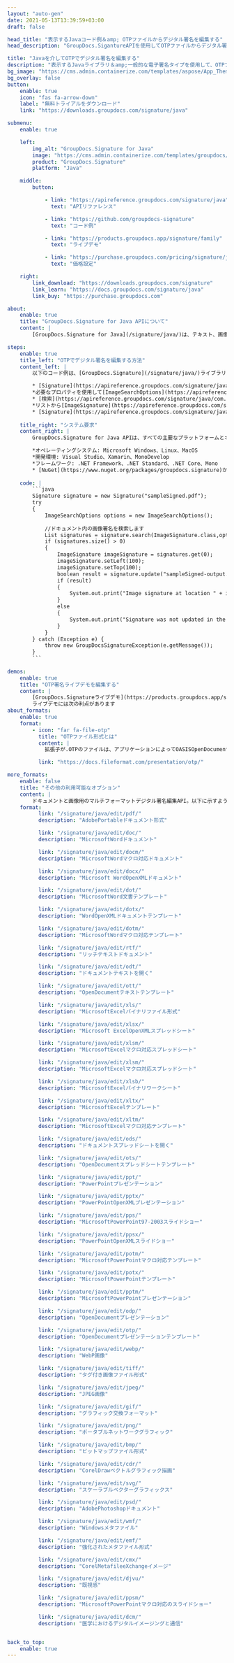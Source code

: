 ```yaml
---
layout: "auto-gen"
date: 2021-05-13T13:39:59+03:00
draft: false

head_title: "表示するJavaコード例＆amp; OTPファイルからデジタル署名を編集する"
head_description: "GroupDocs.SigantureAPIを使用してOTPファイルからデジタル署名を表示および編集するJavaコード例-カスタマイズされた電子署名を一般的なビジネスドキュメントおよび画像ファイル形式に追加します."

title: "Javaを介してOTPでデジタル署名を編集する"
description: "表示するJavaライブラリ＆amp;一般的な電子署名タイプを使用して、OTPファイルのデジタル署名を編集します。 otpプロパティを管理し、ドキュメントと画像内の署名オプションをカスタマイズします."
bg_image: "https://cms.admin.containerize.com/templates/aspose/App_Themes/V3/images/bg/header1.png"
bg_overlay: false
button:
    enable: true
    icon: "fas fa-arrow-down"
    label: "無料トライアルをダウンロード"
    link: "https://downloads.groupdocs.com/signature/java"

submenu:
    enable: true

    left:
        img_alt: "GroupDocs.Signature for Java"
        image: "https://cms.admin.containerize.com/templates/groupdocs/images/product-logos/90x90-noborder/groupdocs-signature-java.png"
        product: "GroupDocs.Signature"
        platform: "Java"

    middle:
        button:

            - link: "https://apireference.groupdocs.com/signature/java"
              text: "APIリファレンス"

            - link: "https://github.com/groupdocs-signature"
              text: "コード例"

            - link: "https://products.groupdocs.app/signature/family"
              text: "ライブデモ"

            - link: "https://purchase.groupdocs.com/pricing/signature/java"
              text: "価格設定"

    right:
        link_download: "https://downloads.groupdocs.com/signature"
        link_learn: "https://docs.groupdocs.com/signature/java"
        link_buy: "https://purchase.groupdocs.com"

about:
    enable: true
    title: "GroupDocs.Signature for Java APIについて"
    content: |
        [GroupDocs.Signature for Java](/signature/java/)は、テキスト、画像、バーコード、スタンプ、フォームフィールド、QRコード、メタデータなどのさまざまな署名タイプを使用してドキュメントにデジタル署名するための高度なJavaライブラリです。ほんの数行のコードを追加するだけで、PDF、Microsoft Word、Excelワークシート、PowerPointプレゼンテーション、Adobe Photoshop、メタファイル、および画像ファイル形式内のデジタル署名を表示、追加、更新、検証、削除、および検索する機能をJavaアプリケーションに提供します。 e-signature APIは、要件に応じて署名プロパティをカスタマイズするための追加機能もサポートしています。

steps:
    enable: true
    title_left: "OTPでデジタル署名を編集する方法"
    content_left: |
        以下のコード例は、[GroupDocs.Signature](/signature/java/)ライブラリを使用して、わずか数行のコードを追加することにより、**Javaで既に署名されたOTPファイルのデジタル署名を編集する方法**に関する手順を明確に示しています。

        * [Signature](https://apireference.groupdocs.com/signature/java/com.groupdocs.signature/Signature)クラスの新しいインスタンスを作成し、コンストラクターパラメーターとしてソースドキュメントパスを渡します。
        *必要なプロパティを使用して[ImageSearchOptions](https://apireference.groupdocs.com/signature/java/com.groupdocs.signature.options.search/ImageSearchOptions)オブジェクトをインスタンス化します。
        * [検索](https://apireference.groupdocs.com/signature/java/com.groupdocs.signature/Signature#search(java.lang.Class,%20com.groupdocs.signature.options.search.SearchOptions））に電話してください[ImageSignatures]のリストを取得する方法（https://apireference.groupdocs.com/signature/java/com.groupdocs.signature.domain.signatures/ImageSignature)。
        *リストから[ImageSignature](https://apireference.groupdocs.com/signature/java/com.groupdocs.signature.domain.signatures/ImageSignature)更新する必要のあるオブジェクトを選択します。
        * [Signature](https://apireference.groupdocs.com/signature/java/com.groupdocs.signature/Signature）オブジェクト[update](https://apireference.groupdocs.com/signature/java/com.groupdocs .signature / Signature＃update（java.io.OutputStream、％20com.groupdocs.signature.domain.signatures.BaseSignature))メソッドを使用して、1つまたは複数の署名を渡します。
        
    title_right: "システム要求"
    content_right: |
        GroupDocs.Signature for Java APIは、すべての主要なプラットフォームとオペレーティングシステムでサポートされています。以下のコードを実行する前に、システムに次の前提条件がインストールされていることを確認してください。

        *オペレーティングシステム: Microsoft Windows、Linux、MacOS
        *開発環境: Visual Studio、Xamarin、MonoDevelop
        *フレームワーク: .NET Framework、.NET Standard、.NET Core、Mono
        * [NuGet](https://www.nuget.org/packages/groupdocs.signature)から最新バージョンのGroupDocs.SignatureforJavaをダウンロードします。
        
    code: |
        ```java
        Signature signature = new Signature("sampleSigned.pdf");
        try 
        {
            ImageSearchOptions options = new ImageSearchOptions();
        
            //ドキュメント内の画像署名を検索します
            List signatures = signature.search(ImageSignature.class,options);
            if (signatures.size() > 0)
            {
                ImageSignature imageSignature = signatures.get(0);
                imageSignature.setLeft(100);
                imageSignature.setTop(100);
                boolean result = signature.update("sampleSigned-output.otp",imageSignature);
                if (result)
                {
                    System.out.print("Image signature at location " + imageSignature.getLeft() + "x" + imageSignature.getTop() + " and Size " + imageSignature.getSize() + " was updated in the document [" + fileName + ".");
                }
                else
                {
                    System.out.print("Signature was not updated in the document! Signature at location " + imageSignature.getLeft() + "x" + imageSignature.getTop() + " and Size " + imageSignature.getSize() + " was not found!");
                }
            }
        } catch (Exception e) {
            throw new GroupDocsSignatureException(e.getMessage());
        }
        ```
        
demos:
    enable: true
    title: "OTP署名ライブデモを編集する"
    content: |
        [GroupDocs.Signatureライブデモ](https://products.groupdocs.app/signature/family)サイトにアクセスして、OTPファイルの電子署名を今すぐ追加してください。
        ライブデモには次の利点があります
about_formats:
    enable: true
    format:
        - icon: "far fa-file-otp"
          title: "OTPファイル形式とは"
          content: |
            拡張子が.OTPのファイルは、アプリケーションによってOASISOpenDocument標準形式で作成されたプレゼンテーションテンプレートファイルを表します。このようなファイルのコンテンツには、テキスト、画像、形状、マルチメディアコンテンツ、トランジションエフェクト、およびその他のスライド要素を含むスライド形式のプレゼンテーション情報が含まれます。これらのテンプレートファイルは、テンプレート自体に保存されているスタイル情報に基づいて、新しいプレゼンテーションをすばやく作成するために使用されます。 OTPファイルは、OpenOfficeスイートに付属するImpressやMicrosoft PowerPointなど、いくつかの異なるアプリケーションで作成および保存できます。 OTPファイル形式は、MicrosoftPowerPointテンプレートファイルの.POTおよび.POTXに似ています。 OTPファイル形式の詳細

          link: "https://docs.fileformat.com/presentation/otp/"

more_formats:
    enable: false
    title: "その他の利用可能なオプション"
    content: |
        ドキュメントと画像用のマルチフォーマットデジタル署名編集API。以下に示すように、一般的なファイル形式のいくつかから署名を更新します。
    format: 
          link: "/signature/java/edit/pdf/"
          description: "AdobePortableドキュメント形式"

          link: "/signature/java/edit/doc/"
          description: "MicrosoftWordドキュメント"

          link: "/signature/java/edit/docm/"
          description: "MicrosoftWordマクロ対応ドキュメント"

          link: "/signature/java/edit/docx/"
          description: "Microsoft WordOpenXMLドキュメント"

          link: "/signature/java/edit/dot/"
          description: "MicrosoftWord文書テンプレート"

          link: "/signature/java/edit/dotx/"
          description: "WordOpenXMLドキュメントテンプレート"

          link: "/signature/java/edit/dotm/"
          description: "MicrosoftWordマクロ対応テンプレート"

          link: "/signature/java/edit/rtf/"
          description: "リッチテキストドキュメント"

          link: "/signature/java/edit/odt/"
          description: "ドキュメントテキストを開く"

          link: "/signature/java/edit/ott/"
          description: "OpenDocumentテキストテンプレート"

          link: "/signature/java/edit/xls/"
          description: "MicrosoftExcelバイナリファイル形式"

          link: "/signature/java/edit/xlsx/"
          description: "Microsoft ExcelOpenXMLスプレッドシート"

          link: "/signature/java/edit/xlsm/"
          description: "MicrosoftExcelマクロ対応スプレッドシート"

          link: "/signature/java/edit/xlsm/"
          description: "MicrosoftExcelマクロ対応スプレッドシート"

          link: "/signature/java/edit/xlsb/"
          description: "MicrosoftExcelバイナリワークシート"

          link: "/signature/java/edit/xltx/"
          description: "MicrosoftExcelテンプレート"

          link: "/signature/java/edit/xltm/"
          description: "MicrosoftExcelマクロ対応テンプレート"

          link: "/signature/java/edit/ods/"
          description: "ドキュメントスプレッドシートを開く"

          link: "/signature/java/edit/ots/"
          description: "OpenDocumentスプレッドシートテンプレート"

          link: "/signature/java/edit/ppt/"
          description: "PowerPointプレゼンテーション"

          link: "/signature/java/edit/pptx/"
          description: "PowerPointOpenXMLプレゼンテーション"

          link: "/signature/java/edit/pps/"
          description: "MicrosoftPowerPoint97-2003スライドショー"

          link: "/signature/java/edit/ppsx/"
          description: "PowerPointOpenXMLスライドショー"

          link: "/signature/java/edit/potm/"
          description: "MicrosoftPowerPointマクロ対応テンプレート"

          link: "/signature/java/edit/potx/"
          description: "MicrosoftPowerPointテンプレート"

          link: "/signature/java/edit/pptm/"
          description: "MicrosoftPowerPointプレゼンテーション"

          link: "/signature/java/edit/odp/"
          description: "OpenDocumentプレゼンテーション"

          link: "/signature/java/edit/otp/"
          description: "OpenDocumentプレゼンテーションテンプレート"

          link: "/signature/java/edit/webp/"
          description: "WebP画像"

          link: "/signature/java/edit/tiff/"
          description: "タグ付き画像ファイル形式"

          link: "/signature/java/edit/jpeg/"
          description: "JPEG画像"

          link: "/signature/java/edit/gif/"
          description: "グラフィック交換フォーマット"

          link: "/signature/java/edit/png/"
          description: "ポータブルネットワークグラフィック"

          link: "/signature/java/edit/bmp/"
          description: "ビットマップファイル形式"

          link: "/signature/java/edit/cdr/"
          description: "CorelDrawベクトルグラフィック描画"

          link: "/signature/java/edit/svg/"
          description: "スケーラブルベクターグラフィックス"

          link: "/signature/java/edit/psd/"
          description: "AdobePhotoshopドキュメント"

          link: "/signature/java/edit/wmf/"
          description: "Windowsメタファイル"

          link: "/signature/java/edit/emf/"
          description: "強化されたメタファイル形式"

          link: "/signature/java/edit/cmx/"
          description: "CorelMetafileeXchangeイメージ"

          link: "/signature/java/edit/djvu/"
          description: "既視感"

          link: "/signature/java/edit/ppsm/"
          description: "MicrosoftPowerPointマクロ対応のスライドショー"

          link: "/signature/java/edit/dcm/"
          description: "医学におけるデジタルイメージングと通信"


back_to_top:
    enable: true
---
```

